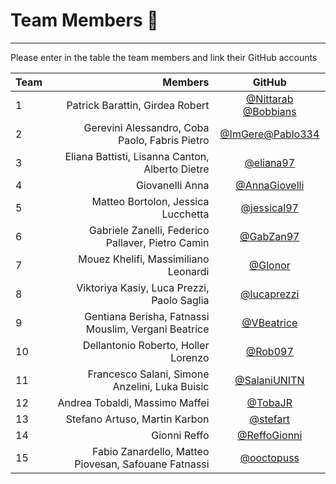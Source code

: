 # Team Members :rocket:

--------------------------------------------------------------------------------

Please enter in the table the team members and link their GitHub accounts

Team |                         Members                   | GitHub
:--- | ------------------------------:                   | :----:
1    | Patrick Barattin, Girdea Robert                   | [@Nittarab](https://github.com/Nittarab) [@Bobbians](https://github.com/Bobbians)
2    | Gerevini Alessandro, Coba Paolo, Fabris Pietro    | [@ImGere](https://github.com/ImGere)[@Pablo334](https://github.com/Pablo334)
3    | Eliana Battisti, Lisanna Canton, Alberto Dietre   | [@eliana97](https://github.com/eliana97)
4    | Giovanelli Anna                     | [@AnnaGiovelli](https://github.com/AnnaGiovanelli)
5    | Matteo Bortolon, Jessica Lucchetta                | [@jessical97](https://github.com/jessical97)
6    | Gabriele Zanelli, Federico Pallaver, Pietro Camin | [@GabZan97](https://github.com/GabZan97)
7    | Mouez Khelifi, Massimiliano Leonardi              | [@Glonor](https://github.com/Glonor)
8    | Viktoriya Kasiy, Luca Prezzi, Paolo Saglia        | [@lucaprezzi](https://github.com/lucaprezzi)
9    | Gentiana Berisha, Fatnassi Mouslim, Vergani Beatrice | [@VBeatrice](https://github.com/VBeatrice)
10   | Dellantonio Roberto, Holler Lorenzo               | [@Rob097](https://github.com/Rob097)
11   | Francesco Salani, Simone Anzelini, Luka Buisic    | [@SalaniUNITN](https://github.com/SalaniUNITN)
12   | Andrea Tobaldi, Massimo Maffei                    | [@TobaJR](https://github.com/TobaJR)
13   | Stefano Artuso, Martin Karbon                     | [@stefart](https://github.com/stefart)
14   | Gionni Reffo                                      | [@ReffoGionni](https://github.com/ReffoGionni)
15   | Fabio Zanardello, Matteo Piovesan, Safouane Fatnassi| [@ooctopuss](https://github.com/ooctopuss)

